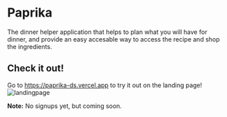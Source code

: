 # Paprika

The dinner helper application that helps to plan what you will have for dinner, and provide an
easy accesable way to access the recipe and shop the ingredients.


## Check it out!

Go to https://paprika-ds.vercel.app to try it out on the landing page!
![landingpage](https://github.com/dsandoy/paprika/assets/81805034/c35adb2c-36c0-401c-80ab-a82d9dcd72b7)


**Note:**
No signups yet, but coming soon.
